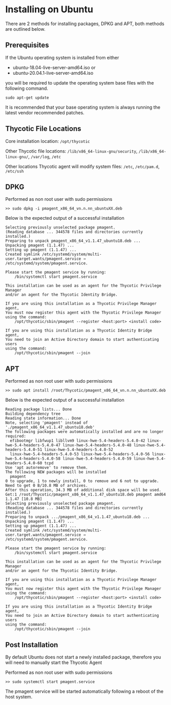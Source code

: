[title]: # (Ubuntu)
[tags]: # (agent,install,upgrade,unix,linux)
[priority]: # (2)

# Installing on Ubuntu

There are 2 methods for installing packages, DPKG and APT, both methods are outlined below.

## Prerequisites

If the Ubuntu operating system is installed from either

* ubuntu-18.04-live-server-amd64.iso or
* ubuntu-20.04.1-live-server-amd64.iso

you will be required to update the operating system base files with the following command.

`sudo apt-get update`

It is recommended that your base operating system is always running the latest vendor recommended patches.

## Thycotic File Locations

Core installation location: `/opt/thycotic`

Other Thycotic file locations: `/lib/x86_64-linux-gnu/security`, `/lib/x86_64-linux-gnu/`, `/var/log`, `/etc`

Other locations Thycotic agent will modify system files: `/etc`, `/etc/pam.d`, `/etc/ssh`

## DPKG

Performed as non root user with sudo permissions

`>> sudo dpkg -i pmagent_x86_64_vn.n.nn_ubuntuXX.deb`

Below is the expected output of a successful installation

```
Selecting previously unselected package pmagent.
(Reading database ... 344578 files and directories currently installed.)
Preparing to unpack pmagent_x86_64_v1.1.47_ubuntu18.deb ...
Unpacking pmagent (1.1.47) ...
Setting up pmagent (1.1.47) ...
Created symlink /etc/systemd/system/multi-user.target.wants/pmagent.service → /etc/systemd/system/pmagent.service.

Please start the pmagent service by running:
    /bin/systemctl start pmagent.service

This installation can be used as an agent for the Thycotic Privilege Manager
and/or an agent for the Thycotic Identity Bridge.

If you are using this installation as a Thycotic Privilege Manager agent,
You must now register this agent with the Thycotic Privilege Manager
using the command:
    /opt/thycotic/sbin/pmagent --register <host:port> <install code>

If you are using this installation as a Thycotic Identity Bridge agent,
You need to join an Active Directory domain to start authenticating users
using the command:
    /opt/thycotic/sbin/pmagent --join
```

## APT

Performed as non root user with sudo permissions

`>> sudo apt install /root/Thycotic/pmagent_x86_64_vn.n.nn_ubuntuXX.deb`

Below is the expected output of a successful installation

```
Reading package lists... Done
Building dependency tree
Reading state information... Done
Note, selecting 'pmagent' instead of './pmagent_x86_64_v1.1.47_ubuntu18.deb'
The following packages were automatically installed and are no longer required:
  efibootmgr libfwup1 libllvm9 linux-hwe-5.4-headers-5.4.0-42 linux-hwe-5.4-headers-5.4.0-47 linux-hwe-5.4-headers-5.4.0-48 linux-hwe-5.4-headers-5.4.0-51 linux-hwe-5.4-headers-5.4.0-52
  linux-hwe-5.4-headers-5.4.0-53 linux-hwe-5.4-headers-5.4.0-56 linux-hwe-5.4-headers-5.4.0-58 linux-hwe-5.4-headers-5.4.0-59 linux-hwe-5.4-headers-5.4.0-60 tcpd
Use 'apt autoremove' to remove them.
The following NEW packages will be installed
  pmagent
0 to upgrade, 1 to newly install, 0 to remove and 6 not to upgrade.
Need to get 0 B/10.8 MB of archives.
After this operation, 34.3 MB of additional disk space will be used.
Get:1 /root/Thycotic/pmagent_x86_64_v1.1.47_ubuntu18.deb pmagent amd64 1.1.47 [10.8 MB]
Selecting previously unselected package pmagent.
(Reading database ... 344578 files and directories currently installed.)
Preparing to unpack .../pmagent_x86_64_v1.1.47_ubuntu18.deb ...
Unpacking pmagent (1.1.47) ...
Setting up pmagent (1.1.47) ...
Created symlink /etc/systemd/system/multi-user.target.wants/pmagent.service → /etc/systemd/system/pmagent.service.

Please start the pmagent service by running:
    /bin/systemctl start pmagent.service

This installation can be used as an agent for the Thycotic Privilege Manager
and/or an agent for the Thycotic Identity Bridge.

If you are using this installation as a Thycotic Privilege Manager agent,
You must now register this agent with the Thycotic Privilege Manager
using the command:
    /opt/thycotic/sbin/pmagent --register <host:port> <install code>

If you are using this installation as a Thycotic Identity Bridge agent,
You need to join an Active Directory domain to start authenticating users
using the command:
    /opt/thycotic/sbin/pmagent --join
```

## Post Installation

By default Ubuntu does not start a newly installed package, therefore you will need to manually start the Thycotic Agent

Performed as non root user with sudo permissions

`>> sudo systemctl start pmagent.service`

The pmagent service will be started automatically following a reboot of the host system.